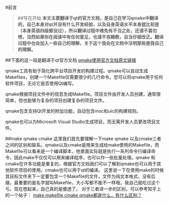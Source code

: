 #前言
>##写在开始
**本文主要翻译于qt的官方文档，是自己在学习qmake中翻译的，自己本身对qt并没有什么开发经验，以及自身英语水平本身就比较差（本身英语四级都没过），所以翻译过程中难免有不当之处，还请不喜勿喷，当然如果你在阅读中有任何意见，也请不吝赐教，自当仔细改正。翻译过程中也会加入一些自己的理解，关于这个我会在文档中注明那些是我自己的理解。**

##下面的这一段是翻译于qt官方文档
[qmake使用官方文档原文链接](http://doc.qt.io/qt-5/qmake-manual.html)

qmake工具有助于简化跨平台项目开发的构建过程。qmake可以自动生成Makefiles，创建一个Makefile仅需要很少的几行命令。您可以将qmake用于任何软件项目，无论它是否使用Qt编写。

qmake根据项目文件中的信息生成Makefile。项目文件由开发人员创建，通常很简单，但也能够为复杂的项目创建复杂的项目文件。

qmake包含支持Qt开发的附加功能，自动包含moc和uic的构建规则。

qmake也可以为Microsoft Visual Studio生成项目，而无需开发人员更改项目文件。

##make qmake cmake
这里我们首先要理解一下make qmake 以及cmake三者之间的区别和联系。qmake以及cmake是用来生成给make使用的Makefile，而Makefile可以看来是一个编译脚本，他里面实际就是执行一系列命令行编译命令，因此make不仅仅可以用来编译程序，也可以作一些批量处理。qmake 和cmake在许多功能是重复的，根据官方文档我们可以了解到qmake也可以用于其他软件项目的使用。cmake也可以用于qt的编译。
这里说一下在使用make的时候其目标文件夹下一定要包含一个Makefile的文件，文件为纯文本格式，没有后缀，最重要的是名字就叫Makefile，大小写都不能不一样哦，我自己就吃过这个亏。现在想起来，自己真的是傻透了。
对于三者进一步的区别，可以参考知乎上的一个帖子：
[make makefile cmake qmake都是什么，有什么区别？](https://www.zhihu.com/question/27455963/answer/36796897)

